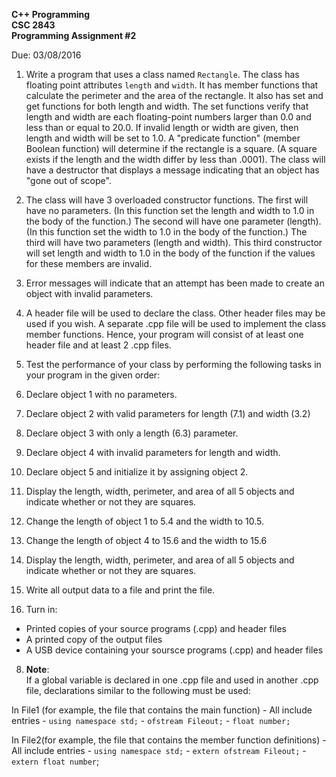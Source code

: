 **C++ Programming**  
**CSC 2843**  
**Programming Assignment #2**

Due: 03/08/2016

1. Write a program that uses a class named `Rectangle`. The class has floating point attributes `length` and `width`. It has member functions that calculate the perimeter and the area of the rectangle. It also has set and get functions for both length and width. The set functions verify that length and width are each floating-point numbers larger than 0.0 and less than or equal to 20.0. If invalid length or width are given, then length and width will be set to 1.0. A "predicate function" (member Boolean function) will determine if the rectangle is a square. (A square exists if the length and the width differ by less than .0001). The class will have a destructor that displays a message indicating that an object has "gone out of scope".

2. The class will have 3 overloaded constructor functions. The first will have no parameters. (In this function set the length and width to 1.0 in the body of the function.) The second will have one parameter (length). (In this function set the width to 1.0 in the body of the function.) The third will have two parameters (length and width). This third constructor will set length and width to 1.0 in the body of the function if the values for these members are invalid.

3. Error messages will indicate that an attempt has been made to create an object with invalid parameters.

4. A header file will be used to declare the class. Other header files may be used if you wish. A separate .cpp file will be used to implement the class member functions. Hence, your program will consist of at least one header file and at least 2 .cpp files.

5. Test the performance of your class by performing the following tasks in your program in the given order:
  1. Declare object 1 with no parameters.
  2. Declare object 2 with valid parameters for length (7.1) and width (3.2)
  3. Declare object 3 with only a length (6.3) parameter.
  4. Declare object 4 with invalid parameters for length and width.
  5. Declare object 5 and initialize it by assigning object 2.
  6. Display the length, width, perimeter, and area of all 5 objects and indicate whether or not they are squares.
  7. Change the length of object 1 to 5.4 and the width to 10.5.
  8. Change the length of object 4 to 15.6 and the width to 15.6
  9. Display the length, width, perimeter, and area of all 5 objects and indicate whether or not they are squares.

6. Write all output data to a file and print the file.

7. Turn in:
  - Printed copies of your source programs (.cpp) and header files
  - A printed copy of the output files
  - A USB device containing your soursce programs (.cpp) and header files

8. **Note**:  
  If a global variable is declared in one .cpp file and used in another .cpp file, declarations similar to the following must be used:

  In File1 (for example, the file that contains the main function)
     - All include entries
     - `using namespace std;`
     - `ofstream Fileout;`
     - `float number;`
     
  In File2(for example, the file that contains the member function definitions)
    - All include entries
    - `using namespace std;`
    - `extern ofstream Fileout;`
    - `extern float number`;

    
